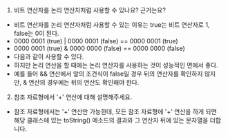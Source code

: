1. 비트 연산자를 논리 연산자처럼 사용할 수 있나요? 근거는요?
- 비트 연산자를 논리 연산자처럼 사용할 수 있는 이유는
  true는 비트 연산자로 1, false는 0이 된다.
- 0000 0001 (true) | 0000 0001 (false) == 0000 0001 (true)
- 0000 0001 (true) & 0000 0000 (false) == 0000 0000 (false)
- 다음과 같이 사용할 수 있다.
- 하지만 논리 연산을 할 때에는 논리 연산자를 사용하는 것이 성능적인 면에서 좋다.
- 예를 들어 && 연산에서 앞의 조건식이 false일 경우 뒤의 연산자를 확인하지 않지만,
  & 연산의 경우에는 뒤의 연산도 확인해야 한다.

2. 참조 자료형에서 '+' 연산에 대해 설명해주세요.
- 참조 자료형에서는 '+' 연산만 가능한데, 모든 참조 자료형에 '+' 연산을 하게 되면 해당 클래스에 있는
  toString() 메소드의 결과와 그 연산자 뒤에 있는 문자열을 더합니다.

